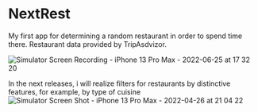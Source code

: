 # NextRest
My first app for determining a random restaurant in order to spend time there.
Restaurant data provided by TripAsdvizor.

![Simulator Screen Recording - iPhone 13 Pro Max - 2022-06-25 at 17 32 20](https://user-images.githubusercontent.com/99474411/175867498-424433ca-dbb2-4cdc-ac9f-efa969fe66d5.gif)


In the next releases, i will realize filters for restaurants  by distinctive features, for example, by type of cuisine
![Simulator Screen Shot - iPhone 13 Pro Max - 2022-04-26 at 21 04 22](https://user-images.githubusercontent.com/99474411/165364562-9fe14c63-a5fc-4fbe-9de0-06e72d3d858d.png)


